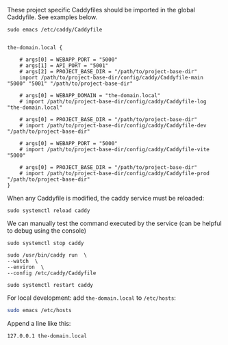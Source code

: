 These project specific Caddyfiles should be imported in the global Caddyfile. See examples below.

```shell
sudo emacs /etc/caddy/Caddyfile
```

```shell

the-domain.local {

    # args[0] = WEBAPP_PORT = "5000"
    # args[1] = API_PORT = "5001"
    # args[2] = PROJECT_BASE_DIR = "/path/to/project-base-dir"
    import /path/to/project-base-dir/config/caddy/Caddyfile-main "5000" "5001" "/path/to/project-base-dir"
    
    # args[0] = WEBAPP_DOMAIN = "the-domain.local"
    # import /path/to/project-base-dir/config/caddy/Caddyfile-log "the-domain.local"
    
    # args[0] = PROJECT_BASE_DIR = "/path/to/project-base-dir"
    # import /path/to/project-base-dir/config/caddy/Caddyfile-dev "/path/to/project-base-dir"
    
    # args[0] = WEBAPP_PORT = "5000"
    # import /path/to/project-base-dir/config/caddy/Caddyfile-vite "5000"
    
    # args[0] = PROJECT_BASE_DIR = "/path/to/project-base-dir"
    # import /path/to/project-base-dir/config/caddy/Caddyfile-prod "/path/to/project-base-dir"
}
```

When any Caddyfile is modified, the caddy service must be reloaded:

```shell
sudo systemctl reload caddy
```

We can manually test the command executed by the service (can be helpful to debug using the console)
```shell
sudo systemctl stop caddy

sudo /usr/bin/caddy run  \
--watch  \
--environ  \
--config /etc/caddy/Caddyfile

sudo systemctl restart caddy
```


For local development: add `the-domain.local` to `/etc/hosts`:

```bash
sudo emacs /etc/hosts
```

Append a line like this:
```shell
127.0.0.1 the-domain.local
```